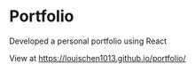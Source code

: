# Portfolio

Developed a personal portfolio using React

View at <https://louischen1013.github.io/portfolio/>
